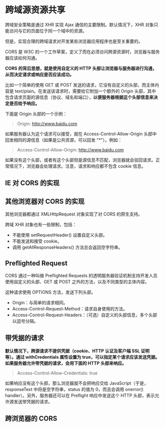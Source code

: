 # 跨域源资源共享

跨域安全策略是通过 XHR 实现 Ajax 通信的主要限制。默认情况下，XHR 对象只能访问与它的页面位于同一个域中的资源。

但是，实现合理的跨域请求对开发某些浏览器应用程序也是至关重要的。

CORS 是 W3C 的一个工作草案，定义了而在必须访问跨源资源时，浏览器与服务器应该如何沟通。

**CORS 的背后思想，就是使用自定义的 HTTP 头部让浏览器与服务器进行沟通，从而决定请求或响应是否应该成功。**

比如一个简单的使用 GET 或 POST 发送的请求，它没有自定义的头部，而主体内容是 text/plain。在发送该请求时，需要给它附加一个额外的 Origin 头部，其中包含请求页面的源信息（协议、域名和端口），**以便服务器根据这个头部信息来决定是否给予响应。**

下面是 Origin 头部的一个示例：

> Origin: <http://www.baidu.com>

如果服务器认为这个请求可以接受，就在 Access-Control-Allow-Origin 头部中回发相同的源信息（如果是公共资源，可以回发 "*"）。例如：

> Access-Control-Allow-Origin: <http://www.baidu.com>

如果没有这个头部，或者有这个头部但是源信息不匹配，浏览器就会驳回请求。正常情况下，浏览器会处理请求。注意，请求和响应都不包含 cookie 信息。

## IE 对 CORS 的实现

## 其他浏览器对 CORS 的实现

其他浏览器都通过 XMLHttpRequest 对象实现了对 CORS 的原生支持。

跨域 XHR 对象也有一些限制，包括：

* 不能使用 setRequestHeader() 设置自定义头部。
* 不能发送和接受 cookie。
* 调用 getAllResponseHeaders() 方法总会返回空字符串。

## Preflighted Request

CORS 通过一种叫做 Preflighted Requests 的透明服务器验证机制支持开发人员使用自定义的头部、GET 或 POST 之外的方法，以及不同类型的主体内容。

这种请求使用 OPTIONS 方法，发送下列头部。

* Origin：与简单的请求相同。
* Access-Control-Request-Method：请求自身使用的方法。
* Access-Control-Request-Headers：（可选）自定义的头部信息，多个头部以逗号分隔。

## 带凭据的请求

**默认情况下，跨源请求不提供凭据（cookie、HTTP 认证及客户端 SSL 证明等）。通过 withCredentials 属性设置为 true，可以指定某个请求应该发送凭据。如果服务器允许带凭据的请求，会用下面的 HTTP 头部来响应。**

> Access-Control-Allow-Credentials: true

如果响应没有这个头部，那么浏览器就不会把响应交给 JavaScript（于是，responseText 中将是空字符串，status 的值为 0，而且会调用 onerror() handler）。另外，服务器还可以在 Preflight 响应中发送这个 HTTP 头部，表示允许源发送带凭据的请求。

## 跨浏览器的 CORS
